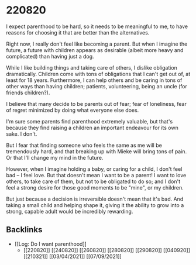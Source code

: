 # 220820
I expect parenthood to be hard, so it needs to be meaningful to me, to have reasons for choosing it that are better than the alternatives.

Right now, I really don't feel like becoming a parent. But when I imagine the future, a future with children appears as desirable (albeit more heavy and complicated) than having just a dog.

While I like building things and taking care of others, I dislike obligation dramatically. Children come with tons of obligations that I can't get out of, at least for 18 years. Furthermore, I can help others and be caring in tons of other ways than having children; patients, volunteering, being an uncle (for friends children?).

I believe that many decide to be parents out of fear; fear of loneliness, fear of regret minimized by doing what everyone else does.

I'm sure some parents find parenthood extremely valuable, but that's because they find raising a children an important endeavour for its own sake. I don't.

But I fear that finding someone who feels the same as me will be tremendously hard, and that breaking up with Mieke will bring tons of pain. Or that I'll change my mind in the future.

However, when I imagine holding a baby, or caring for a child, I don't feel bad – I feel love. But that doesn't mean I want to be a parent! I want to love others, to take care of them, but not to be obligated to do so; and I don't feel a strong desire for those good moments to be "mine", or my children.

But just because a decision is irreversible doesn't mean that it's bad. And taking a small child and helping shape it, giving it the ability to grow into a strong, capable adult would be incredibly rewarding.

## Backlinks
* [[Log: Do I want parenthood]]
	* [[220820]]
[[240820]]
[[260820]]
[[280820]]
[[290820]]
[[040920]]
[[210321]]
[[03/04/2021]]
[[07/09/2021]]

<!-- #Life -->

<!-- {BearID:05951A6A-34F9-4E34-9408-EA1A3A098057-15756-000013032A859850} -->
